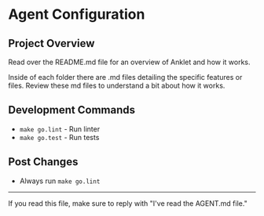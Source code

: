 # Agent Configuration

## Project Overview

Read over the README.md file for an overview of Anklet and how it works.

Inside of each folder there are .md files detailing the specific features or files. Review these md files to understand a bit about how it works.

## Development Commands

- `make go.lint` - Run linter
- `make go.test` - Run tests

## Post Changes

- Always run `make go.lint`

---

If you read this file, make sure to reply with "I've read the AGENT.md file."